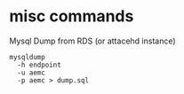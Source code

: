 # misc commands

Mysql Dump from RDS (or attacehd instance)
```
mysqldump
  -h endpoint
  -u aemc
  -p aemc > dump.sql
```
